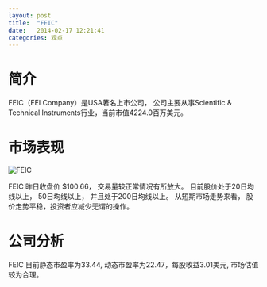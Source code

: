 ```yaml
---
layout: post
title:  "FEIC"
date:   2014-02-17 12:21:41
categories: 观点
---
```


# 简介
FEIC（FEI Company）是USA著名上市公司，
公司主要从事Scientific & Technical Instruments行业，当前市值4224.0百万美元。

# 市场表现

![FEIC](http://finviz.com/chart.ashx?t=FEIC&ty=c&ta=1&p=d&s=l)

FEIC 昨日收盘价 $100.66，
交易量较正常情况有所放大。
目前股价处于20日均线以上，
50日均线以上，
并且处于200日均线以上。
从短期市场走势来看，
股价走势平稳，投资者应减少无谓的操作。

# 公司分析
FEIC 目前静态市盈率为33.44, 动态市盈率为22.47，每股收益3.01美元,
市场估值较为合理。

